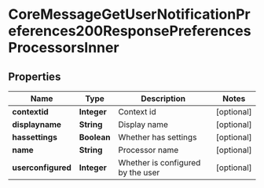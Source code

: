 

# CoreMessageGetUserNotificationPreferences200ResponsePreferencesProcessorsInner


## Properties

| Name | Type | Description | Notes |
|------------ | ------------- | ------------- | -------------|
|**contextid** | **Integer** | Context id |  [optional] |
|**displayname** | **String** | Display name |  [optional] |
|**hassettings** | **Boolean** | Whether has settings |  [optional] |
|**name** | **String** | Processor name |  [optional] |
|**userconfigured** | **Integer** | Whether is configured by the user |  [optional] |



